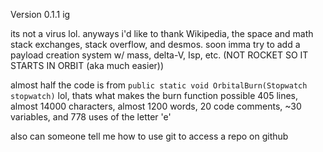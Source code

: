 Version 0.1.1 ig

its not a virus lol.
anyways i'd like to thank Wikipedia, the space and math stack exchanges, stack overflow, and desmos.
soon imma try to add a payload creation system w/ mass, delta-V, Isp, etc. (NOT ROCKET SO IT STARTS IN ORBIT (aka much easier)) 

almost half the code is from `public static void OrbitalBurn(Stopwatch stopwatch)` lol, thats what makes the burn function possible
405 lines, almost 14000 characters, almost 1200 words, 20 code comments, ~30 variables, and 778 uses of the letter 'e'

also can someone tell me how to use git to access a repo on github
